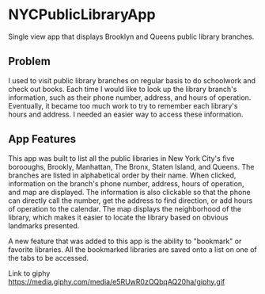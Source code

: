 # NYCPublicLibraryApp
Single view app that displays Brooklyn and Queens public library branches.

## Problem

I used to visit public library branches on regular basis to do schoolwork and check out books. Each time I would like to look up the library branch's information, such as their phone number, address, and hours of operation. Eventually, it became too much work to try to remember each library's hours and address. I needed an easier way to access these information.

## App Features

This app was built to list all the public libraries in New York City's five borooughs, Brookly, Manhattan, The Bronx, Staten Island, and Queens.  The branches are listed in alphabetical order by their name.  When clicked, information on the branch's phone number, address, hours of operation, and map are displayed. The information is also clickable so that the phone can directly call the number, get the address to find direction, or add hours of operation to the calendar. The map displays the neighborhood of the library, which makes it easier to locate the library based on obvious landmarks presented. 

A new feature that was added to this app is the ability to "bookmark" or favorite libraries. All the bookmarked libraries are saved onto a list on one of the tabs to be accessed.  

Link to giphy
https://media.giphy.com/media/e5RUwR0zOQbqAQ20ha/giphy.gif
